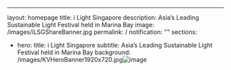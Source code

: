 ---
layout: homepage
title: i Light Singapore
description: Asia’s Leading Sustainable Light Festival held in Marina Bay
image: /images/iLSGShareBanner.jpg
permalink: /
notification: ""
sections:
  - hero:
      title: i Light Singapore
      subtitle: Asia’s Leading Sustainable Light Festival held in Marina Bay
      background: /images/KVHeroBanner1920x720.jpg![image](https://github.com/isomerpages/ura-ilsg-cms/assets/55981734/ec6dce25-08a1-40dc-b2b3-2aeac20aa0aa)
